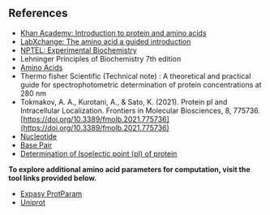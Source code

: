 ## References


- [Khan Academy: Introduction to protein and amino acids](https://www.khanacademy.org/science/biology/macromolecules/proteins-and-amino-acids/a/introduction-to-proteins-and-amino-acids) 
- [LabXchange: The amino acid a guided introduction](https://www.labxchange.org/library/pathway/lx-pathway:12ef05df-7058-4e4d-a8cf-116d66ad860f/items/lb:LabXchange:c266ffec:lx_simulation:1/51591)
- [NPTEL: Experimental Biochemistry](https://archive.nptel.ac.in/courses/104/105/104105102/)
- Lehninger Principles of Biochemistry 7th edition
- [Amino Acids](https://courses.lumenlearning.com/wm-biology1/chapter/reading-amino-acids/)
- Thermo fisher Scientific (Technical note) : A theoretical and practical guide for spectrophotometric determination of protein concentrations at 280 nm
- Tokmakov, A. A., Kurotani, A., & Sato, K. (2021). Protein pI and Intracellular Localization. Frontiers in Molecular Biosciences, 8, 775736. 
[https://doi.org/10.3389/fmolb.2021.775736](https://doi.org/10.3389/fmolb.2021.775736) 
- [Nucleotide](https://www.labxchange.org/library/items/lb:LabXchange:8ecc7210:lx_image:1)
- [Base Pair](https://www.genome.gov/genetics-glossary/Base-Pair)
- [Determination of Isoelectic point (pI) of protein](https://foodsciencetoolbox.com/how-to-determine-isoelectric-point-pi-of-proteins)




**To explore additional amino acid parameters for computation, visit the tool links provided below.**
- [Expasy ProtParam](https://web.expasy.org/protparam/)
- [Uniprot](https://www.uniprot.org/uniprotkb/C9J0B0/entry)
